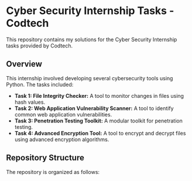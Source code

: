 # Cyber Security Internship Tasks - Codtech

This repository contains my solutions for the Cyber Security Internship tasks provided by Codtech.

## Overview

This internship involved developing several cybersecurity tools using Python. The tasks included:

* **Task 1: File Integrity Checker:** A tool to monitor changes in files using hash values.
* **Task 2: Web Application Vulnerability Scanner:** A tool to identify common web application vulnerabilities.
* **Task 3: Penetration Testing Toolkit:** A modular toolkit for penetration testing.
* **Task 4: Advanced Encryption Tool:** A tool to encrypt and decrypt files using advanced encryption algorithms.

## Repository Structure

The repository is organized as follows:
